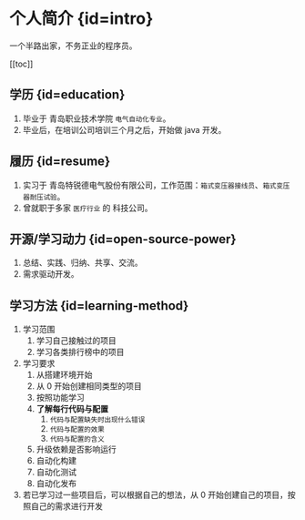 # 个人简介 {id=intro}

一个半路出家，不务正业的程序员。

[[toc]]

## 学历 {id=education}

1. 毕业于 青岛职业技术学院 `电气自动化专业`。
2. 毕业后，在培训公司培训三个月之后，开始做 java 开发。

## 履历 {id=resume}

1. 实习于 青岛特锐德电气股份有限公司，工作范围：`箱式变压器接线员`、`箱式变压器耐压试验`。
2. 曾就职于多家 `医疗行业` 的 科技公司。

## 开源/学习动力 {id=open-source-power}

1. 总结、实践、归纳、共享、交流。
2. 需求驱动开发。

## 学习方法 {id=learning-method}

1. 学习范围
    1. 学习自己接触过的项目
    2. 学习各类排行榜中的项目
2. 学习要求
    1. 从搭建环境开始
    2. 从 0 开始创建相同类型的项目
    3. 按照功能学习
    4. **了解每行代码与配置**
        1. `代码与配置缺失时出现什么错误`
        2. `代码与配置的效果`
        3. `代码与配置的含义`
    5. 升级依赖是否影响运行
    6. 自动化构建
    7. 自动化测试
    8. 自动化发布
3. 若已学习过一些项目后，可以根据自己的想法，从 0 开始创建自己的项目，按照自己的需求进行开发
